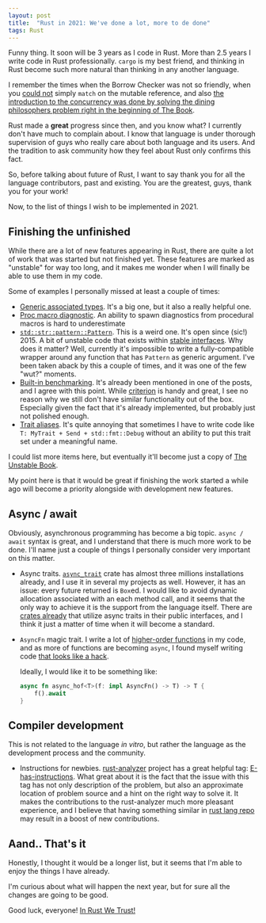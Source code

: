 ```yaml
---
layout: post
title:  "Rust in 2021: We've done a lot, more to de done"
tags: Rust
---
```


Funny thing. It soon will be 3 years as I code in Rust. More than 2.5 years I write code in Rust professionally.
`cargo` is my best friend, and thinking in Rust become such more natural than thinking in any another language.

I remember the times when the Borrow Checker was not so friendly, when you [could not](https://doc.rust-lang.org/1.30.0/book/first-edition/patterns.html#ref-and-ref-mut) simply `match`
on the mutable reference, and also [the introduction to the concurrency was done by solving the dining philosophers problem right in the beginning of The Book](https://doc.rust-lang.org/1.2.0/book/dining-philosophers.html).

Rust made a **great** progress since then, and you know what? I currently don't have much to complain about. I know that language is under thorough supervision of guys who really care about both language and its users.
And the tradition to ask community how they feel about Rust only confirms this fact.

So, before talking about future of Rust, I want to say thank you for all the language contributors, past and existing. You are the greatest, guys, thank you for your work!

Now, to the list of things I wish to be implemented in 2021.

## Finishing the unfinished

While there are a lot of new features appearing in Rust, there are quite a lot of work that was started but not finished yet.
These features are marked as "unstable" for way too long, and it makes me wonder when I will finally be able to use them in my code.

Some of examples I personally missed at least a couple of times:

- [Generic associated types](https://github.com/rust-lang/rust/issues/44265). It's a big one, but it also a really helpful one.
- [Proc macro diagnostic](https://github.com/rust-lang/rust/issues/54140). An ability to spawn diagnostics from procedural macros is hard to underestimate
- [`std::str::pattern::Pattern`](https://github.com/rust-lang/rust/issues/27721). This is a weird one. It's open since (sic!) 2015.
  A bit of unstable code that exists within [stable interfaces](https://doc.rust-lang.org/std/primitive.str.html#method.starts_with).
  Why does it matter? Well, currently it's impossible to write a fully-compatible wrapper around any function that has `Pattern` as generic argument.
  I've been taken aback by this a couple of times, and it was one of the few "wut?" moments.
- [Built-in benchmarking](https://doc.rust-lang.org/test/bench/index.html). It's already been mentioned in one of the posts, and I agree with this point.
  While [criterion](https://docs.rs/criterion/0.3.3/criterion/) is handy and great, I see no reason why we still don't have similar functionality out of
  the box. Especially given the fact that it's already implemented, but probably just not polished enough.
- [Trait aliases](https://github.com/rust-lang/rust/issues/41517). It's quite annoying that sometimes I have to write code like `T: MyTrait + Send + std::fmt::Debug`
  without an ability to put this trait set under a meaningful name.

I could list more items here, but eventually it'll become just a copy of [The Unstable Book](https://doc.rust-lang.org/unstable-book/).

My point here is that it would be great if finishing the work started a while ago will become a priority alongside with development new features.

## Async / await

Obviously, asynchronous programming has become a big topic. `async / await` syntax is great, and I understand that there is much more work to be done.
I'll name just a couple of things I personally consider very important on this matter.

- Async traits. [`async_trait`](https://crates.io/crates/async-trait) crate has almost three millions installations already, and I use it in several my projects as well.
  However, it has an issue: every future returned is `Box`ed. I would like to avoid dynamic allocation associated with an each method call, and it seems that the only
  way to achieve it is the support from the language itself. There are [crates already](https://crates.io/crates/deadpool) that utilize async traits in their public
  interfaces, and I think it just a matter of time when it will become a standard.
- `AsyncFn` magic trait. I write a lot of [higher-order functions](https://en.wikipedia.org/wiki/Higher-order_function) in my code, and as more of functions are becoming
  `async`, I found myself writing code [that looks like a hack](https://play.rust-lang.org/?version=stable&mode=debug&edition=2018&gist=905325085709e846f1f23e5b3cbc5b2a).
  
  Ideally, I would like it to be something like:

  ```rust
  async fn async_hof<T>(f: impl AsyncFn() -> T) -> T {
      f().await
  }
  ```

## Compiler development

This is not related to the language *in vitro*, but rather the language as the development process and the community.

- Instructions for newbies. [rust-analyzer](https://github.com/rust-analyzer/rust-analyzer) project has a great helpful tag:
  [E-has-instructions](https://github.com/rust-analyzer/rust-analyzer/issues?q=is%3Aopen+is%3Aissue+label%3AE-has-instructions).
  What great about it is the fact that the issue with this tag has not only description of the problem, but also an approximate
  location of problem source and a hint on the right way to solve it. It makes the contributions to the rust-analyzer much more
  pleasant experience, and I believe that having something similar in [rust lang repo](https://github.com/rust-lang/rust) may
  result in a boost of new contributions.

## Aand.. That's it

Honestly, I thought it would be a longer list, but it seems that I'm able to enjoy the things I have already.

I'm curious about what will happen the next year, but for sure all the changes are going to be good.

Good luck, everyone! [In Rust We Trust!](https://en.wikipedia.org/wiki/In_God_We_Trust)
